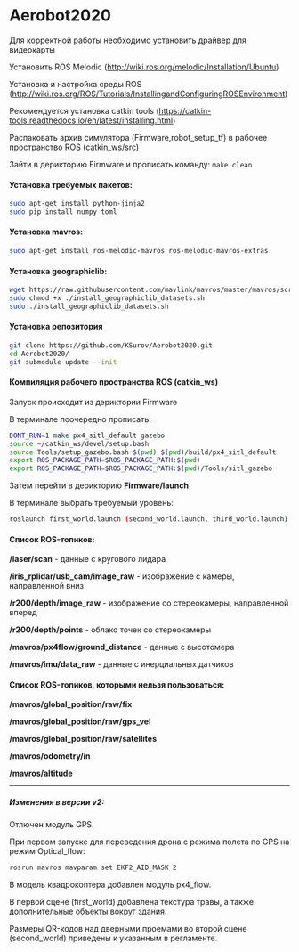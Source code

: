 # Aerobot2020

Для корректной работы необходимо установить драйвер для видеокарты

Установить ROS Melodic (http://wiki.ros.org/melodic/Installation/Ubuntu)

Установка и настройка среды ROS (http://wiki.ros.org/ROS/Tutorials/InstallingandConfiguringROSEnvironment)

Рекомендуется установка catkin tools (https://catkin-tools.readthedocs.io/en/latest/installing.html)

Раcпаковать архив симулятора (Firmware,robot_setup_tf) в рабочее пространство ROS (catkin_ws/src)

Зайти в дерикторию Firmware и прописать команду: `make clean`

#### Установка требуемых пакетов:

```bash
sudo apt-get install python-jinja2
sudo pip install numpy toml
```

#### Установка mavros:

```bash
sudo apt-get install ros-melodic-mavros ros-melodic-mavros-extras
```

#### Установка geographiclib:

```bash
wget https://raw.githubusercontent.com/mavlink/mavros/master/mavros/scripts/install_geographiclib_datasets.sh
sudo chmod +x ./install_geographiclib_datasets.sh
sudo ./install_geographiclib_datasets.sh
```
#### Установка репозитория

```bash
git clone https://github.com/KSurov/Aerobot2020.git
cd Aerobot2020/
git submodule update --init
```

#### Компиляция рабочего пространства ROS (catkin_ws)

Запуск происходит из дериктории Firmware

В терминале поочередно прописать:

```bash
DONT_RUN=1 make px4_sitl_default gazebo
source ~/catkin_ws/devel/setup.bash 
source Tools/setup_gazebo.bash $(pwd) $(pwd)/build/px4_sitl_default
export ROS_PACKAGE_PATH=$ROS_PACKAGE_PATH:$(pwd)
export ROS_PACKAGE_PATH=$ROS_PACKAGE_PATH:$(pwd)/Tools/sitl_gazebo
```

Затем перейти в дерикторию **Firmware/launch**

В терминале выбрать требуемый уровень:

```bash
roslaunch first_world.launch (second_world.launch, third_world.launch)
```

#### Список ROS-топиков:

**/laser/scan** - данные с кругового лидара

**/iris_rplidar/usb_cam/image_raw** - изображение с камеры, направленной вниз

**/r200/depth/image_raw** - изображение со стереокамеры, направленной вперед

**/r200/depth/points** - облако точек со стереокамеры

**/mavros/px4flow/ground_distance** - данные с высотомера

**/mavros/imu/data_raw** - данные с инерциальных датчиков

#### Список ROS-топиков, которыми нельзя пользоваться:

**/mavros/global_position/raw/fix**

**/mavros/global_position/raw/gps_vel**

**/mavros/global_position/raw/satellites**

**/mavros/odometry/in**

**/mavros/altitude**

------

##### Изменения в версии v2:

Отлючен модуль GPS.

При первом запуске для переведения дрона с режима полета по GPS на режим Optical_flow:

```bash
rosrun mavros mavparam set EKF2_AID_MASK 2
```

В модель квадрокоптера добавлен модуль px4_flow.

В первой сцене (first_world) добавлена текстура травы, а также дополнительные объекты вокруг здания.

Размеры QR-кодов над дверными проемами во второй сцене (second_world) приведены к указанным в регламенте.
